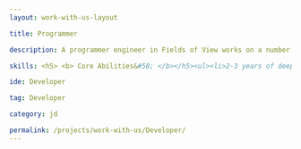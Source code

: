 ```yaml
---
layout: work-with-us-layout

title: Programmer

description: A programmer engineer in Fields of View works on a number of projects — big and small, developing tools and processes that contribute directly to our goal of bettering policy making. Fields of View is an interdisciplinary group with diverse life and work experiences and each piece of our work is informed by these. We are a not-for-profit research organization and the position is based in Bangalore. Women developers are highly encouraged to apply. For details of remuneration and any other information, please mail <a href="mailto://work@fieldsofview.in">work@fieldsofview.in</a> with your CV.

skills: <h5> <b> Core Abilities&#58; </b></h5><ul><li>2-3 years of deep development experience in Java or C++</li><li>Lightweight experience in Python/Perl/Ruby and related web frameworks</li><li>Connecting to and using PostgreSQL or MySQL via high performance libraries</li><li>Writing test cases using Junit</li></ul><h5> <b>Technical Aptitude&#58;</b> </h5> <ul><li>You have the ability to explain complex technical concepts to your colleagues who may not be as technology aware as you</li><li>You have the ability to estimate delivery times and put forward a working plan</li><li>You write code that is clean to read, is well documented and can be tested without complex overheads</li><li>You are proficient using core version control (Git) operations</li><li>You read voraciously and are on top of the latest technologies and concepts in software design</li></ul><h5> <b>Bonus Points&#58;</b> </h5><ul><li>Proficiency with GIS tools.</li><li>Have working experience with Simulation tools such as AnyLogic, NetLogo, MATSIM, etc</li><li>Have experience working with various Unity tools and services</li><li>If you have contributed to open source projects</li><li>Have the ability to do basic sys admin work and deploy occasional updates to servers</li></ul>

ide: Developer

tag: Developer

category: jd

permalink: /projects/work-with-us/Developer/
---
```

